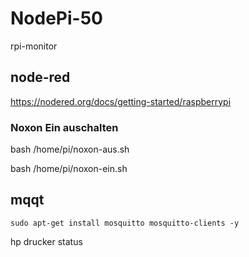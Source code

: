 # NodePi-50

rpi-monitor

## node-red

<https://nodered.org/docs/getting-started/raspberrypi>

### Noxon Ein auschalten

bash /home/pi/noxon-aus.sh

bash /home/pi/noxon-ein.sh


## mqqt

  
    sudo apt-get install mosquitto mosquitto-clients -y
    


hp drucker status
